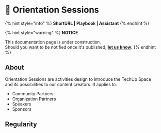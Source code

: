 # 🔶 Orientation Sessions

{% hint style="info" %}
**ShortURL | Playbook | Assistant**
{% endhint %}



{% hint style="warning" %}
**NOTICE**

This documentation page is under construction.\
Should you want to be notified once it's published, [**let us know**](https://tiof.click/TIOFTarianUpdatesService).
{% endhint %}



## About

Orientation Sessions are activities design to introduce the TechUp Space and its possibilities to our content creators. It applies to:

* Community Partners
* Organization Partners
* Speakers
* Sponsors



## Regularity

